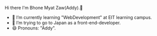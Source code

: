  Hi there I'm Bhone Myat Zaw(Addy).👋
 
- 🌱 I’m currently learning "WebDevelopment" at EIT learning campus.
- 🤔 I’m trying to go to Japan as a front-end-developer.
- 😄 Pronouns: "Addy".


